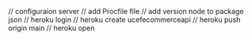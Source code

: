 // configuraion server 
// add Procfile file 
// add version node to package json 
// heroku login 
// heroku create ucefecommerceapi
// heroku push origin main 
// heroku open 